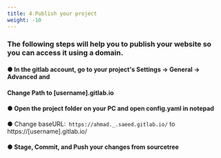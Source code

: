 ```yaml
---
title: 4.Publish your project
weight: -10
---
```

### The following steps will help you to publish your website so you can access it using a domain.
#### ● In the gitlab account, go to your project's Settings -> General -> Advanced and
####   Change Path to [username].gitlab.io
#### ● Open the project folder on your PC and open config.yaml in notepad
● Change baseURL:``` https://ahmad._.saeed.gitlab.io/``` to https://[username].gitlab.io/
#### ● Stage, Commit, and Push your changes from sourcetree

